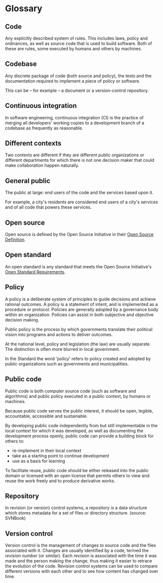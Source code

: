 # Glossary

## Code

Any explicitly described system of rules. This includes laws, policy and ordinances, as well as source code that is used to build software. Both of these are rules, some executed by humans and others by machines.

## Codebase

Any discrete package of code (both source and policy), the tests and the documentation required to implement a piece of policy or software.

This can be – for example – a document or a version-control repository.

## Continuous integration

In software engineering, continuous integration (CI) is the practice of merging all developers' working copies to a development branch of a codebase as frequently as reasonable.

## Different contexts

Two contexts are different if they are different public organizations or different departments for which there is not one decision maker that could make collaboration happen naturally.

## General public

The public at large: end users of the code and the services based upon it.

For example, a city's residents are considered end users of a city's services and of all code that powers these services.

## Open source

Open source is defined by the Open Source Initiative in their [Open Source Definition](https://opensource.org/osd-annotated).

## Open standard

An open standard is any standard that meets the Open Source Initiative's [Open Standard Requirements](https://opensource.org/osr).

## Policy

A policy is a deliberate system of principles to guide decisions and achieve rational outcomes.
A policy is a statement of intent, and is implemented as a procedure or protocol.
Policies are generally adopted by a governance body within an organization.
Policies can assist in both subjective and objective decision making.

Public policy is the process by which governments translate their political vision into programs and actions to deliver outcomes.

At the national level, policy and legislation (the law) are usually separate. The distinction is often more blurred in local government.

In the Standard the word 'policy' refers to policy created and adopted by public organizations such as governments and municipalities.

## Public code

Public code is both computer source code (such as software and algorithms) and public policy executed in a public context, by humans or machines.

Because public code serves the public interest, it should be open, legible, accountable, accessible and sustainable.

By developing public code independently from but still implementable in the local context for which it was developed, as well as documenting the development process openly, public code can provide a building block for others to:

* re-implement in their local context
* take as a starting point to continue development
* use as a basis for learning

To facilitate reuse, public code should be either released into the public domain or licensed with an open license that permits others to view and reuse the work freely and to produce derivative works.

## Repository

In revision (or version) control systems, a repository is a data structure which stores metadata for a set of files or directory structure. (source: SVNBook)

## Version control

Version control is the management of changes to source code and the files associated with it.
Changes are usually identified by a code, termed the *revision number* (or similar).
Each revision is associated with the time it was made and the person making the change, thus making it easier to retrace the evolution of the code.
Revision control systems can be used to compare different versions with each other and to see how content has changed over time.
